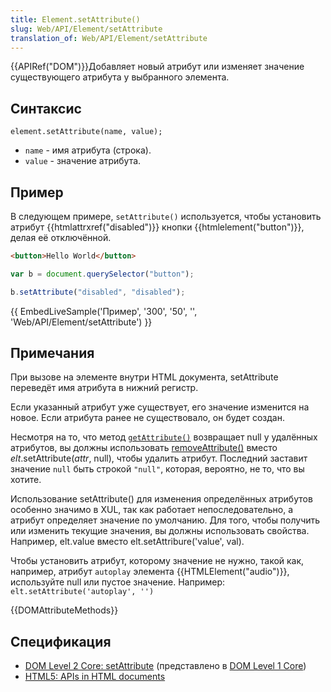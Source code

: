 ```yaml
---
title: Element.setAttribute()
slug: Web/API/Element/setAttribute
translation_of: Web/API/Element/setAttribute
---
```

{{APIRef("DOM")}}Добавляет новый атрибут или изменяет значение существующего атрибута у выбранного элемента.

## Синтаксис

```
element.setAttribute(name, value);
```

- `name` - имя атрибута (строка).
- `value` - значение атрибута.

## Пример

В следующем примере, `setAttribute()` используется, чтобы установить атрибут {{htmlattrxref("disabled")}} кнопки {{htmlelement("button")}}, делая её отключённой.

```html
<button>Hello World</button>
```

```js
var b = document.querySelector("button");

b.setAttribute("disabled", "disabled");
```

{{ EmbedLiveSample('Пример', '300', '50', '', 'Web/API/Element/setAttribute') }}

## Примечания

При вызове на элементе внутри HTML документа, setAttribute переведёт имя атрибута в нижний регистр.

Если указанный атрибут уже существует, его значение изменится на новое. Если атрибута ранее не существовало, он будет создан.

Несмотря на то, что метод [`getAttribute()`](/ru/docs/DOM/element.getAttribute "DOM/element.getAttribute") возвращает null у удалённых атрибутов, вы должны использовать [removeAttribute()](/ru/docs/DOM/element.removeAttribute "DOM/element.removeAttribute") вместо _elt_.setAttribute(_attr_, null), чтобы удалить атрибут. Последний заставит значение `null` быть строкой `"null"`, которая, вероятно, не то, что вы хотите.

Использование setAttribute() для изменения определённых атрибутов особенно значимо в XUL, так как работает непоследовательно, а атрибут определяет значение по умолчанию. Для того, чтобы получить или изменить текущие значения, вы должны использовать свойства. Например, elt.value вместо elt.setAttribure('value', val).

Чтобы установить атрибут, которому значение не нужно, такой как, например, атрибут `autoplay` элемента {{HTMLElement("audio")}}, используйте null или пустое значение. Например: `elt.setAttribute('autoplay', '')`

{{DOMAttributeMethods}}

## Спецификация

- [DOM Level 2 Core: setAttribute](http://www.w3.org/TR/DOM-Level-2-Core/core.html#ID-F68F082) (представлено в [DOM Level 1 Core](http://www.w3.org/TR/REC-DOM-Level-1/level-one-core.html#method-setAttribute))
- [HTML5: APIs in HTML documents](http://www.whatwg.org/specs/web-apps/current-work/#apis-in-html-documents)
